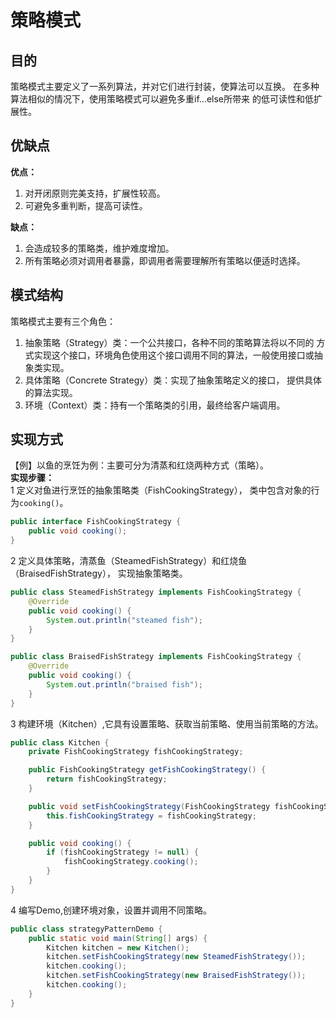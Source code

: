 # 策略模式
## 目的
策略模式主要定义了一系列算法，并对它们进行封装，使算法可以互换。 
在多种算法相似的情况下，使用策略模式可以避免多重if...else所带来
的低可读性和低扩展性。
## 优缺点
**优点：** 
1. 对开闭原则完美支持，扩展性较高。
2. 可避免多重判断，提高可读性。

**缺点：** 
1. 会造成较多的策略类，维护难度增加。
2. 所有策略必须对调用者暴露，即调用者需要理解所有策略以便适时选择。
## 模式结构
策略模式主要有三个角色：
1. 抽象策略（Strategy）类：一个公共接口，各种不同的策略算法将以不同的
方式实现这个接口，环境角色使用这个接口调用不同的算法，一般使用接口或抽象类实现。
2. 具体策略（Concrete Strategy）类：实现了抽象策略定义的接口，
提供具体的算法实现。
3. 环境（Context）类：持有一个策略类的引用，最终给客户端调用。
## 实现方式
【例】以鱼的烹饪为例：主要可分为清蒸和红烧两种方式（策略）。  
**实现步骤：**  
1 定义对鱼进行烹饪的抽象策略类（FishCookingStrategy），
类中包含对象的行为``cooking()``。
```java
public interface FishCookingStrategy {
    public void cooking();
}
```
2 定义具体策略，清蒸鱼（SteamedFishStrategy）和红烧鱼（BraisedFishStrategy），
实现抽象策略类。
```java
public class SteamedFishStrategy implements FishCookingStrategy {
    @Override
    public void cooking() {
        System.out.println("steamed fish");
    }
}
```
```java
public class BraisedFishStrategy implements FishCookingStrategy {
    @Override
    public void cooking() {
        System.out.println("braised fish");
    }
}
```
3 构建环境（Kitchen）,它具有设置策略、获取当前策略、使用当前策略的方法。
```java
public class Kitchen {
    private FishCookingStrategy fishCookingStrategy;

    public FishCookingStrategy getFishCookingStrategy() {
        return fishCookingStrategy;
    }

    public void setFishCookingStrategy(FishCookingStrategy fishCookingStrategy) {
        this.fishCookingStrategy = fishCookingStrategy;
    }

    public void cooking() {
        if (fishCookingStrategy != null) {
            fishCookingStrategy.cooking();
        }
    }
}
```
4 编写Demo,创建环境对象，设置并调用不同策略。
```java
public class strategyPatternDemo {
    public static void main(String[] args) {
        Kitchen kitchen = new Kitchen();
        kitchen.setFishCookingStrategy(new SteamedFishStrategy());
        kitchen.cooking();
        kitchen.setFishCookingStrategy(new BraisedFishStrategy());
        kitchen.cooking();
    }
}
```